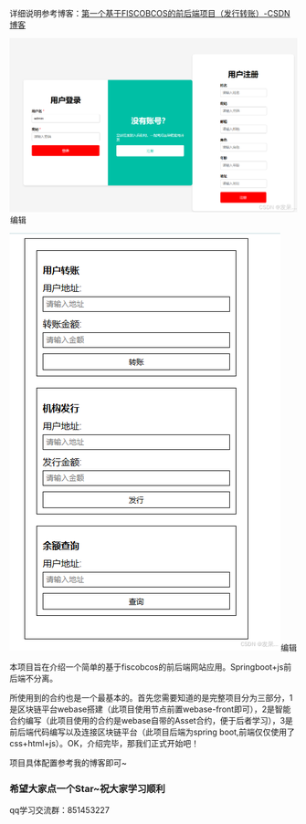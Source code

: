 详细说明参考博客：[第一个基于FISCOBCOS的前后端项目（发行转账）-CSDN博客](https://blog.csdn.net/2302_77339802/article/details/140297797)



<img src=".\images\eaa7c573797d44ba9b7256b1587077a5.png" alt="img" style="zoom:50%;" />![点击并拖拽以移动](data:image/gif;base64,R0lGODlhAQABAPABAP///wAAACH5BAEKAAAALAAAAAABAAEAAAICRAEAOw==)编辑



![img](.\images\e31910f4b4694c62a38666c5339fbcec-17207030472983.png)![点击并拖拽以移动](data:image/gif;base64,R0lGODlhAQABAPABAP///wAAACH5BAEKAAAALAAAAAABAAEAAAICRAEAOw==)编辑



 本项目旨在介绍一个简单的基于fiscobcos的前后端网站应用。Springboot+js前后端不分离。

所使用到的合约也是一个最基本的。首先您需要知道的是完整项目分为三部分，1是区块链平台webase搭建（此项目使用节点前置webase-front即可），2是智能合约编写（此项目使用的合约是webase自带的Asset合约，便于后者学习），3是前后端代码编写以及连接区块链平台（此项目后端为spring boot,前端仅仅使用了css+html+js）。OK，介绍完毕，那我们正式开始吧！

项目具体配置参考我的博客即可~

### 希望大家点一个Star~祝大家学习顺利

qq学习交流群：851453227









